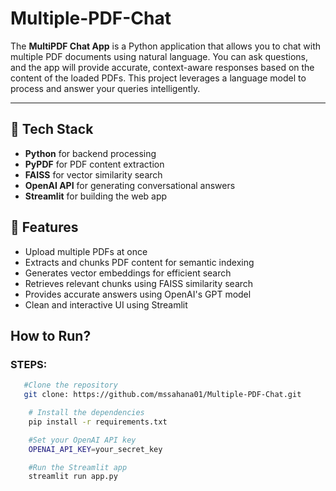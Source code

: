 # Multiple-PDF-Chat


The **MultiPDF Chat App** is a Python application that allows you to chat with multiple PDF documents using natural language. You can ask questions, and the app will provide accurate, context-aware responses based on the content of the loaded PDFs. This project leverages a language model to process and answer your queries intelligently.

---

## 🔧 Tech Stack
- **Python** for backend processing
- **PyPDF** for PDF content extraction
- **FAISS** for vector similarity search
- **OpenAI API** for generating conversational answers
- **Streamlit** for building the web app


## 📌 Features
- Upload multiple PDFs at once
- Extracts and chunks PDF content for semantic indexing
- Generates vector embeddings for efficient search
- Retrieves relevant chunks using FAISS similarity search
- Provides accurate answers using OpenAI's GPT model
- Clean and interactive UI using Streamlit

## How to Run?
### STEPS:


```bash
   #Clone the repository
   git clone: https://github.com/mssahana01/Multiple-PDF-Chat.git
```


```bash
    # Install the dependencies
    pip install -r requirements.txt
```

```bash
    #Set your OpenAI API key
    OPENAI_API_KEY=your_secret_key
```

```bash
    #Run the Streamlit app
    streamlit run app.py
```